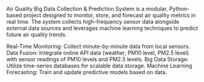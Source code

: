 Air Quality Big Data Collection & Prediction System is a modular, Python-based project designed to monitor, store, and forecast air quality metrics in real time. The system collects high-frequency sensor data alongside external data sources and leverages machine learning techniques to predict future air quality trends.

Real-Time Monitoring: Collect minute-by-minute data from local sensors.
Data Fusion: Integrate online API data (weather, PM10 level, PM2.5 level) with sensor readings of PM10 levels and PM2.5 levels.
Big Data Storage: Utilize time-series databases for scalable data storage.
Machine Learning Forecasting: Train and update predictive models based on data.
